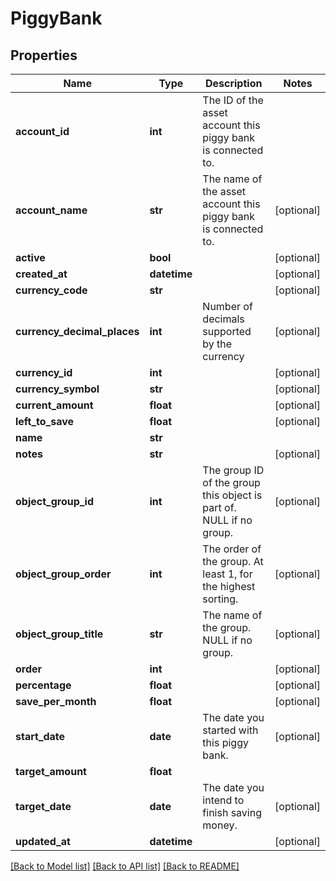 # PiggyBank

## Properties
Name | Type | Description | Notes
------------ | ------------- | ------------- | -------------
**account_id** | **int** | The ID of the asset account this piggy bank is connected to. | 
**account_name** | **str** | The name of the asset account this piggy bank is connected to. | [optional] 
**active** | **bool** |  | [optional] 
**created_at** | **datetime** |  | [optional] 
**currency_code** | **str** |  | [optional] 
**currency_decimal_places** | **int** | Number of decimals supported by the currency | [optional] 
**currency_id** | **int** |  | [optional] 
**currency_symbol** | **str** |  | [optional] 
**current_amount** | **float** |  | [optional] 
**left_to_save** | **float** |  | [optional] 
**name** | **str** |  | 
**notes** | **str** |  | [optional] 
**object_group_id** | **int** | The group ID of the group this object is part of. NULL if no group. | [optional] 
**object_group_order** | **int** | The order of the group. At least 1, for the highest sorting. | [optional] 
**object_group_title** | **str** | The name of the group. NULL if no group. | [optional] 
**order** | **int** |  | [optional] 
**percentage** | **float** |  | [optional] 
**save_per_month** | **float** |  | [optional] 
**start_date** | **date** | The date you started with this piggy bank. | [optional] 
**target_amount** | **float** |  | 
**target_date** | **date** | The date you intend to finish saving money. | [optional] 
**updated_at** | **datetime** |  | [optional] 

[[Back to Model list]](../README.md#documentation-for-models) [[Back to API list]](../README.md#documentation-for-api-endpoints) [[Back to README]](../README.md)


